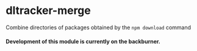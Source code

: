 # dltracker-merge
Combine directories of packages obtained by the `npm download` command

#### Development of this module is currently on the backburner.
